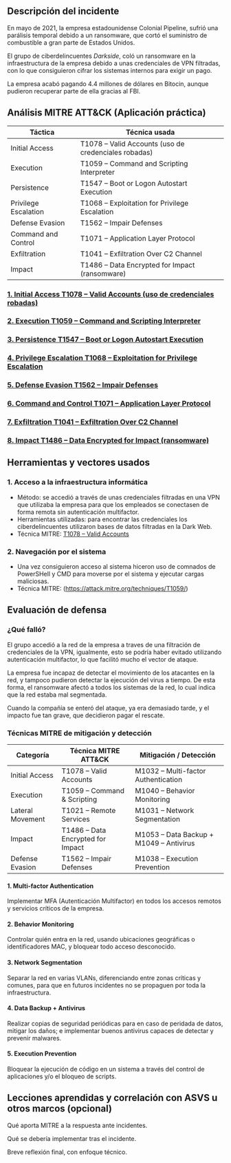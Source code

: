 ## Descripción del incidente
En mayo de 2021, la empresa estadounidense Colonial Pipeline, sufrió una parálisis temporal debido a un ransomware, que cortó el suministro de combustible a gran parte de Estados Unidos.

El grupo de ciberdelincuentes *Darkside*, coló un ransomware en la infraestructura de la empresa debido a unas credenciales de VPN filtradas, con lo que consiguieron cifrar los sistemas internos para exigir un pago.

La empresa acabó pagando 4.4 millones de dólares en Bitocin, aunque pudieron recuperar parte de ella gracias al FBI.

## Análisis MITRE ATT&CK (Aplicación práctica)

| **Táctica**          | **Técnica usada**                                    |
| -------------------- | ---------------------------------------------------- |
| Initial Access       | T1078 – Valid Accounts (uso de credenciales robadas) |
| Execution            | T1059 – Command and Scripting Interpreter            |
| Persistence          | T1547 – Boot or Logon Autostart Execution            |
| Privilege Escalation | T1068 – Exploitation for Privilege Escalation        |
| Defense Evasion      | T1562 – Impair Defenses                              |
| Command and Control  | T1071 – Application Layer Protocol                   |
| Exfiltration         | T1041 – Exfiltration Over C2 Channel                 |
| Impact               | T1486 – Data Encrypted for Impact (ransomware)       |

### [1. Initial Access T1078 – Valid Accounts (uso de credenciales robadas)](https://attack.mitre.org/techniques/T1078/)

### [2. Execution T1059 – Command and Scripting Interpreter](https://attack.mitre.org/techniques/T1059/)

### [3. Persistence T1547 – Boot or Logon Autostart Execution](https://attack.mitre.org/techniques/T1547/)

### [4. Privilege Escalation	T1068 – Exploitation for Privilege Escalation](https://attack.mitre.org/techniques/T1068/)

### [5. Defense Evasion T1562 – Impair Defenses](https://attack.mitre.org/techniques/T1562/)

### [6. Command and Control T1071 – Application Layer Protocol](https://attack.mitre.org/techniques/T1071/)

### [7. Exfiltration	T1041 – Exfiltration Over C2 Channel](https://attack.mitre.org/techniques/T1041/)

### [8. Impact T1486 – Data Encrypted for Impact (ransomware)](https://attack.mitre.org/techniques/T1486/)

## Herramientas y vectores usados

### 1. Acceso a la infraestructura informática

- Método: se accedió a través de unas credenciales filtradas en una VPN que utilizaba la empresa para que los empleados se conectasen de forma remota sin autenticación multifactor.
- Herramientas utilizadas: para encontrar las credenciales los ciberdelincuentes utilizaron bases de datos filtradas en la Dark Web.
- Técnica MITRE: [T1078 – Valid Accounts](https://attack.mitre.org/techniques/T1078/)

### 2. Navegación por el sistema

- Una vez consiguieron acceso al sistema hiceron uso de comnados de PowerSHell y CMD para moverse por el sistema y ejecutar cargas maliciosas.
- Técnica MITRE: (https://attack.mitre.org/techniques/T1059/)








































## Evaluación de defensa

### ¿Qué falló?

El grupo accedió a la red de la empresa a traves de una filtración de credenciales de la VPN, igualmente, esto se podría haber evitado utilizando autenticación multifactor, lo que facilitó mucho el vector de ataque.

La empresa fue incapaz de detectar el movimiento de los atacantes en la red, y tampoco pudieron detectar la ejecución del virus a tiempo. De esta forma, el ransomware afectó a todos los sistemas de la red, lo cual indica que la red estaba mal segmentada.

Cuando la compañía se enteró del ataque, ya era demasiado tarde, y el impacto fue tan grave, que decidieron pagar el rescate.

### Técnicas MITRE de mitigación y detección

| Categoría        | Técnica MITRE ATT&CK              | Mitigación / Detección                  |
| ---------------- | --------------------------------- | --------------------------------------- |
| Initial Access   | T1078 – Valid Accounts            | M1032 – Multi-factor Authentication     |
| Execution        | T1059 – Command & Scripting       | M1040 – Behavior Monitoring             |
| Lateral Movement | T1021 – Remote Services           | M1031 – Network Segmentation            |
| Impact           | T1486 – Data Encrypted for Impact | M1053 – Data Backup + M1049 – Antivirus |
| Defense Evasion  | T1562 – Impair Defenses           | M1038 – Execution Prevention            |

#### 1. Multi-factor Authentication

Implementar MFA (Autenticación Multifactor) en todos los accesos remotos y servicios críticos de la empresa.

#### 2. Behavior Monitoring

Controlar quién entra en la red, usando ubicaciones geográficas o identificadores MAC, y bloquear todo acceso desconocido.

#### 3. Network Segmentation

Separar la red en varias VLANs, diferenciando entre zonas críticas y comunes, para que en futuros incidentes no se propaguen por toda la infraestructura.

#### 4. Data Backup + Antivirus

Realizar copias de seguridad periódicas para en caso de peridada de datos, mitigar los daños; e implementar buenos antivirus capaces de detectar y prevenir malwares.

#### 5. Execution Prevention

Bloquear la ejecución de código en un sistema a través del control de aplicaciones y/o el bloqueo de scripts.

## Lecciones aprendidas y correlación con ASVS u otros marcos (opcional)
Qué aporta MITRE a la respuesta ante incidentes.

Qué se debería implementar tras el incidente.

Breve reflexión final, con enfoque técnico.
